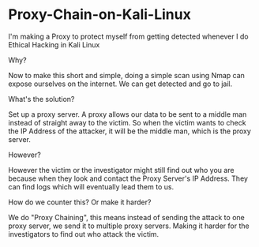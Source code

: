 # Proxy-Chain-on-Kali-Linux
I'm making a Proxy to protect myself from getting detected whenever I do Ethical Hacking in Kali Linux

Why?

Now to make this short and simple, doing a simple scan using Nmap can expose ourselves on the internet. We can get detected and go to jail. 

What's the solution? 

Set up a proxy server. A proxy allows our data to be sent to a middle man instead of straight away to the victim. So when the victim wants to check the IP Address of the attacker, it will be the middle man, which is the proxy server.

However?

However the victim or the investigator might still find out who you are because when they look and contact the Proxy Server's IP Address. They can find logs which will eventually lead them to us.

How do we counter this? Or make it harder?

We do "Proxy Chaining", this means instead of sending the attack to one proxy server, we send it to multiple proxy servers. Making it harder for the investigators to find out who attack the victim.
